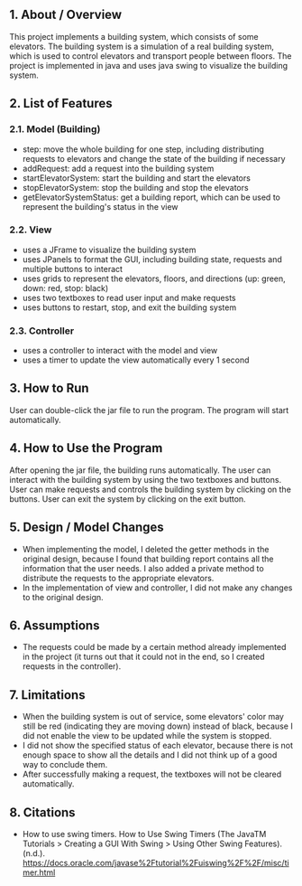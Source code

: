 ## 1. About / Overview
This project implements a building system, which consists of some elevators.
The building system is a simulation of a real building system, which is used to control elevators and transport people between floors.
The project is implemented in java and uses java swing to visualize the building system.

## 2. List of Features
### 2.1. Model (Building)
- step: move the whole building for one step, including distributing requests to elevators and change the state of the building if necessary
- addRequest: add a request into the building system
- startElevatorSystem: start the building and start the elevators
- stopElevatorSystem: stop the building and stop the elevators
- getElevatorSystemStatus: get a building report, which can be used to represent the building's status in the view

### 2.2. View
- uses a JFrame to visualize the building system
- uses JPanels to format the GUI, including building state, requests and multiple buttons to interact
- uses grids to represent the elevators, floors, and directions (up: green, down: red, stop: black)
- uses two textboxes to read user input and make requests
- uses buttons to restart, stop, and exit the building system

### 2.3. Controller
- uses a controller to interact with the model and view
- uses a timer to update the view automatically every 1 second

## 3. How to Run
User can double-click the jar file to run the program. The program will start automatically.

## 4. How to Use the Program
After opening the jar file, the building runs automatically. The user can interact with the building system by using the two textboxes and buttons. User can make requests and controls the building system by clicking on the buttons. User can exit the system by clicking on the exit button.

## 5. Design / Model Changes
- When implementing the model, I deleted the getter methods in the original design, because I found that building report contains all the information that the user needs. I also added a private method to distribute the requests to the appropriate elevators.
- In the implementation of view and controller, I did not make any changes to the original design.

## 6. Assumptions
- The requests could be made by a certain method already implemented in the project (it turns out that it could not in the end, so I created requests in the controller).

## 7. Limitations
- When the building system is out of service, some elevators' color may still be red (indicating they are moving down) instead of black, because I did not enable the view to be updated while the system is stopped.
- I did not show the specified status of each elevator, because there is not enough space to show all the details and I did not think up of a good way to conclude them.
- After successfully making a request, the textboxes will not be cleared automatically.

## 8. Citations
- How to use swing timers. How to Use Swing Timers (The JavaTM Tutorials > Creating a GUI With Swing > Using Other Swing Features). (n.d.). https://docs.oracle.com/javase%2Ftutorial%2Fuiswing%2F%2F/misc/timer.html 